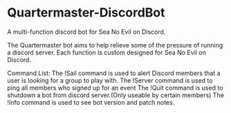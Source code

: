 # Quartermaster-DiscordBot
A multi-function discord bot for Sea No Evil on Discord. 

The Quartermaster bot aims to help relieve some of the pressure of running a discord server. Each function is custom designed for Sea No Evil on Discord.

Command List:
The !Sail command is used to alert Discord members that a user is looking for a group to play with.
The !Server command is used to ping all members who signed up for an event
The !Quit command is used to shutdown a bot from discord server.(Only useable by certain members)
The !Info command is used to see bot version and patch notes.

